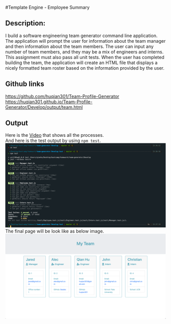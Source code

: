 #Template Engine - Employee Summary


## Description: 
I build a software engineering team generator command line application. The application will prompt the user for information about the team manager and then information about the team members. The user can input any number of team members, and they may be a mix of engineers and interns. This assignment must also pass all unit tests. When the user has completed building the team, the application will create an HTML file that displays a nicely formatted team roster based on the information provided by the user. 

## Github links
https://github.com/huqian301/Team-Profile-Generator<br>
https://huqian301.github.io/Team-Profile-Generator/Develop/output/team.html

## Output 
Here is the [Video](https://drive.google.com/drive/folders/1nF0Fjx1hyNpdeGy_t23cy0_BggAMuxqL?usp=sharing) that shows all the processes.<br>
And here is the test output by using ```npm test```.
![output](./Assets/test-output.png)<br>
The final page will be look like as below image.
![html output](Assets/html-page-output.png)






